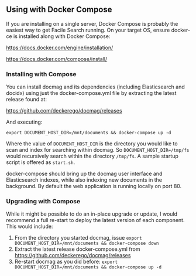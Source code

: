 ## Using with Docker Compose

If you are installing on a single server, Docker Compose is probably the easiest way
to get Facile Search running. On your target OS, ensure docker-ce is installed along with Docker Compose:

https://docs.docker.com/engine/installation/

https://docs.docker.com/compose/install/


### Installing with Compose

You can install docmag and its dependencies (including Elasticsearch and docidx) using
just the docker-compose.yml file by extracting the latest release found at:

https://github.com/deckerego/docmag/releases

And executing:

    export DOCUMENT_HOST_DIR=/mnt/documents && docker-compose up -d

Where the value of `DOCUMENT_HOST_DIR` is the directory you would like to scan and
index for searching within docmag. So `DOCUMENT_HOST_DIR=/tmp/fs` would recursively
search within the directory `/tmp/fs`. A sample startup script is offered as `start.sh`.

docker-compose should bring up the docmag user interface and Elasticsearch indexes, while also
indexing new documents in the background. By default the web application is running
locally on port 80.


### Upgrading with Compose

While it might be possible to do an in-place upgrade or update, I would recommend a full
re-start to deploy the latest version of each component. This would include:

1. From the directory you started docmag, issue `export DOCUMENT_HOST_DIR=/mnt/documents && docker-compose down`
2. Extract the latest release docker-compose.yml from https://github.com/deckerego/docmag/releases
3. Re-start docmag as you did before: `export DOCUMENT_HOST_DIR=/mnt/documents && docker-compose up -d`
